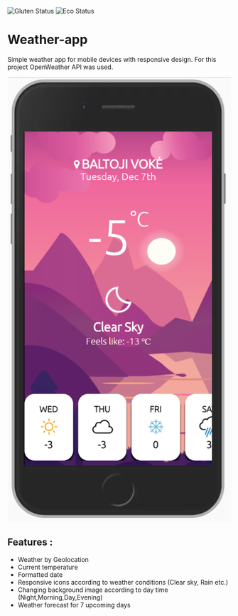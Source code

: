 ![Gluten Status](https://img.shields.io/badge/Gluten-Free-green.svg)
![Eco Status](https://img.shields.io/badge/ECO-Friendly-green.svg)<br>


# Weather-app
Simple weather app for mobile devices with responsive design. For this project OpenWeather API was used.

![Screenshot](./img/weather.PNG)

## Features :
- Weather by Geolocation
- Current temperature
- Formatted date
- Responsive icons according to weather conditions (Clear sky, Rain etc.)
- Changing background image according to day time (Night,Morning,Day,Evening)
- Weather forecast for 7 upcoming days

